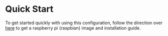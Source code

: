 # Quick Start
To get started quickly with using this configuration, follow the direction over [here](https://www.raspberrypi.org/downloads/raspbian/) to get a raspberry pi (raspbian) image and installation guide.

